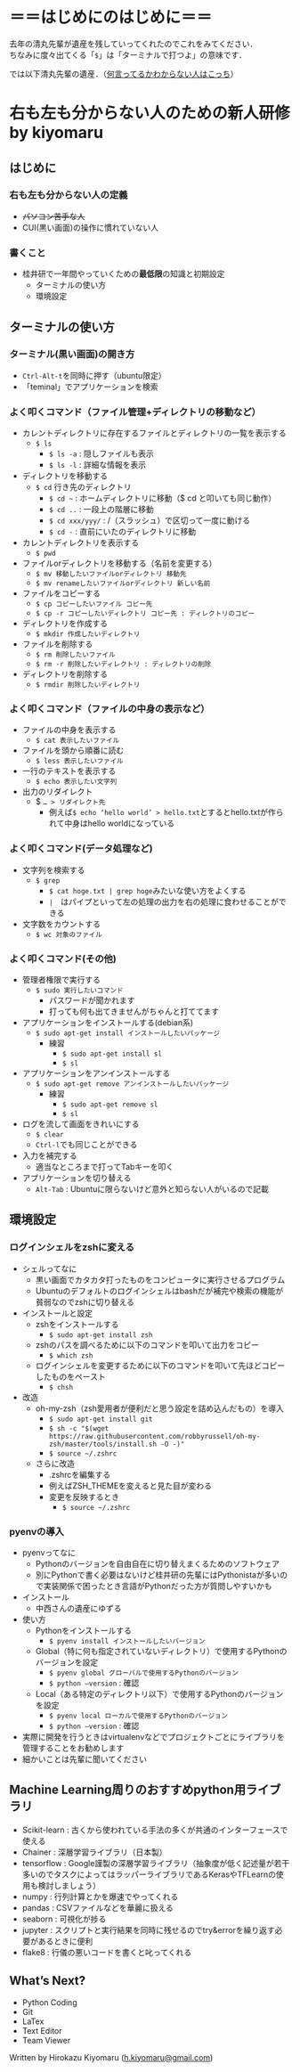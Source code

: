 # ＝＝はじめにのはじめに＝＝
去年の清丸先輩が遺産を残していってくれたのでこれをみてください．  
ちなみに度々出てくる「`$`」は「ターミナルで打つよ」の意味です．  

では以下清丸先輩の遺産．（[何言ってるかわからない人はこっち](./simple.md)）

# 右も左も分からない人のための新人研修 by kiyomaru

## はじめに

### 右も左も分からない人の定義

* ~~パソコン苦手な人~~
* CUI(黒い画面)の操作に慣れていない人

### 書くこと

* 桂井研で一年間やっていくための**最低限**の知識と初期設定
    * ターミナルの使い方
    * 環境設定

## ターミナルの使い方

### ターミナル(黒い画面)の開き方

* `Ctrl-Alt-t`を同時に押す（ubuntu限定）
* 「teminal」でアプリケーションを検索

### よく叩くコマンド（ファイル管理+ディレクトリの移動など）

* カレントディレクトリに存在するファイルとディレクトリの一覧を表示する
    * `$ ls`
        * `$ ls -a` : 隠しファイルも表示
        * `$ ls -l` : 詳細な情報を表示
* ディレクトリを移動する
    * `$ cd` 行き先のディレクトリ
        * `$ cd ~` : ホームディレクトリに移動（$ cd と叩いても同じ動作）
        * `$ cd ..` : 一段上の階層に移動
        * `$ cd xxx/yyy/` : /（スラッシュ）で区切って一度に動ける
        * `$ cd -` : 直前にいたのディレクトリに移動
* カレントディレクトリを表示する
    * `$ pwd`
* ファイルorディレクトリを移動する（名前を変更する）
    * `$ mv 移動したいファイルorディレクトリ 移動先`
    * `$ mv renameしたいファイルorディレクトリ 新しい名前`
* ファイルをコピーする
    * `$ cp コピーしたいファイル コピー先`
    * `$ cp -r コピーしたいディレクトリ コピー先 : ディレクトリのコピー`
* ディレクトリを作成する
    * `$ mkdir 作成したいディレクトリ`
* ファイルを削除する
    * `$ rm 削除したいファイル`
    * `$ rm -r 削除したいディレクトリ : ディレクトリの削除`
* ディレクトリを削除する
    * `$ rmdir 削除したいディレクトリ`

### よく叩くコマンド（ファイルの中身の表示など）

* ファイルの中身を表示する
    * `$ cat 表示したいファイル`
* ファイルを頭から順番に読む
    * `$ less 表示したいファイル`
* 一行のテキストを表示する
    * `$ echo 表示したい文字列`
* 出力のリダイレクト
    * $ `… > リダイレクト先`
        * 例えば`$ echo ‘hello world’ > hello.txt`とするとhello.txtが作られて中身はhello worldになっている

### よく叩くコマンド(データ処理など)

* 文字列を検索する
    * `$ grep`
        * `$ cat hoge.txt | grep hoge`みたいな使い方をよくする
        * `|`　はパイプといって左の処理の出力を右の処理に食わせることができる
* 文字数をカウントする
    * `$ wc 対象のファイル`

### よく叩くコマンド(その他)

* 管理者権限で実行する
    * `$ sudo 実行したいコマンド`
        * パスワードが聞かれます
        * 打っても何も出てきませんがちゃんと打ててます
* アプリケーションをインストールする(debian系)
    * `$ sudo apt-get install インストールしたいパッケージ`
        * 練習
            * `$ sudo apt-get install sl`
            * `$ sl`
* アプリケーションをアンインストールする
    * `$ sudo apt-get remove アンインストールしたいパッケージ`
        * 練習
            * `$ sudo apt-get remove sl`
            * `$ sl`
* ログを流して画面をきれいにする
    * `$ clear`
    * `Ctrl-l`でも同じことができる
* 入力を補完する
    * 適当なところまで打ってTabキーを叩く
* アプリケーションを切り替える
    * `Alt-Tab` : Ubuntuに限らないけど意外と知らない人がいるので記載

## 環境設定

### ログインシェルをzshに変える

* シェルってなに
    * 黒い画面でカタカタ打ったものをコンピュータに実行させるプログラム
    * Ubuntuのデフォルトのログインシェルはbashだが補完や検索の機能が貧弱なのでzshに切り替える
* インストールと設定
    * zshをインストールする
        * `$ sudo apt-get install zsh`
    * zshのパスを調べるために以下のコマンドを叩いて出力をコピー
        * `$ which zsh`
    * ログインシェルを変更するために以下のコマンドを叩いて先ほどコピーしたものをペースト
        * `$ chsh`
* 改造
    * oh-my-zsh（zsh愛用者が便利だと思う設定を詰め込んだもの）を導入
        * `$ sudo apt-get install git`
        * `$ sh -c "$(wget https://raw.githubusercontent.com/robbyrussell/oh-my-zsh/master/tools/install.sh -O -)"`
        * `$ source ~/.zshrc`
    * さらに改造
        * .zshrcを編集する
        * 例えばZSH_THEMEを変えると見た目が変わる
        * 変更を反映するとき
            * `$ source ~/.zshrc`

### pyenvの導入

* pyenvってなに
    * Pythonのバージョンを自由自在に切り替えまくるためのソフトウェア
    * 別にPythonで書く必要はないけど桂井研の先輩にはPythonistaが多いので実装関係で困ったとき言語がPythonだった方が質問しやすいかも
* インストール
    * 中西さんの遺産にゆずる
* 使い方
    * Pythonをインストールする
        * `$ pyenv install インストールしたいバージョン`
    * Global（特に何も指定されていないディレクトリ）で使用するPythonのバージョンを設定
        * `$ pyenv global グローバルで使用するPythonのバージョン`
        * `$ python —version` : 確認
    * Local（ある特定のディレクトリ以下）で使用するPythonのバージョンを設定
        * `$ pyenv local ローカルで使用するPythonのバージョン`
        * `$ python —version` : 確認
* 実際に開発を行うときはvirtualenvなどでプロジェクトごとにライブラリを管理することをお勧めします
* 細かいことは先輩に聞いてください

## Machine Learning周りのおすすめpython用ライブラリ

* Scikit-learn : 古くから使われている手法の多くが共通のインターフェースで使える
* Chainer : 深層学習ライブラリ（日本製）
* tensorflow : Google謹製の深層学習ライブラリ（抽象度が低く記述量が若干多いのでタスクによってはラッパーライブラリであるKerasやTFLearnの使用も検討しましょう）
* numpy : 行列計算とかを爆速でやってくれる
* pandas : CSVファイルなどを華麗に扱える
* seaborn : 可視化が捗る
* jupyter : スクリプトと実行結果を同時に残せるのでtry&errorを繰り返す必要があるときに便利
* flake8 : 行儀の悪いコードを書くと叱ってくれる

## What’s Next?

* Python Coding
* Git
* LaTex
* Text Editor
* Team Viewer


Written by Hirokazu Kiyomaru (h.kiyomaru@gmail.com)